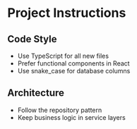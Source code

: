 # Project Instructions

## Code Style

- Use TypeScript for all new files
- Prefer functional components in React
- Use snake_case for database columns

## Architecture

- Follow the repository pattern
- Keep business logic in service layers